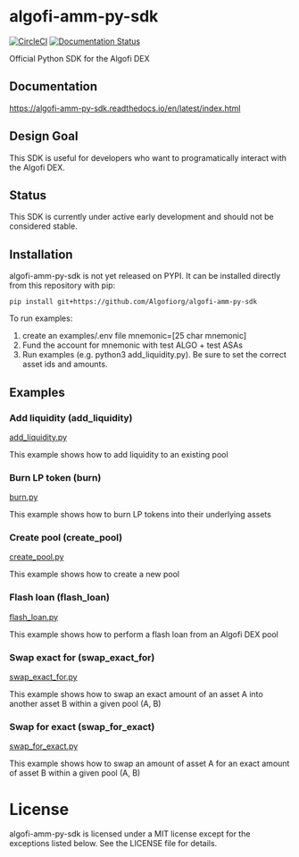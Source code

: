 # algofi-amm-py-sdk

[![CircleCI](https://dl.circleci.com/status-badge/img/gh/Algofiorg/algofi-amm-py-sdk/tree/main.svg?style=shield)](https://dl.circleci.com/status-badge/redirect/gh/Algofiorg/algofi-amm-py-sdk/tree/main)
[![Documentation Status](https://readthedocs.org/projects/algofi-amm-py-sdk/badge/?version=latest)](https://algofi-amm-py-sdk.readthedocs.io/en/latest/?badge=latest)

Official Python SDK for the Algofi DEX

## Documentation
https://algofi-amm-py-sdk.readthedocs.io/en/latest/index.html

## Design Goal
This SDK is useful for developers who want to programatically interact with the Algofi DEX.

## Status

This SDK is currently under active early development and should not be considered stable.

## Installation
algofi-amm-py-sdk is not yet released on PYPI. It can be installed directly from this repository with pip:

`pip install git+https://github.com/Algofiorg/algofi-amm-py-sdk` 

To run examples:
1. create an examples/.env file
mnemonic=[25 char mnemonic]
2. Fund the account for mnemonic with test ALGO + test ASAs
3. Run examples (e.g. python3 add_liquidity.py). Be sure to set the correct asset ids and amounts.

## Examples

### Add liquidity (add_liquidity)
[add_liquidity.py](https://github.com/Algofiorg/algofi-amm-py-sdk/blob/main/examples/add_liquidity.py)

This example shows how to add liquidity to an existing pool

### Burn LP token (burn)
[burn.py](https://github.com/Algofiorg/algofi-amm-py-sdk/blob/main/examples/burn.py)

This example shows how to burn LP tokens into their underlying assets

### Create pool (create_pool)
[create_pool.py](https://github.com/Algofiorg/algofi-amm-py-sdk/blob/main/examples/create_pool.py)

This example shows how to create a new pool

### Flash loan (flash_loan)
[flash_loan.py](https://github.com/Algofiorg/algofi-amm-py-sdk/blob/main/examples/flash_loan.py)

This example shows how to perform a flash loan from an Algofi DEX pool

### Swap exact for (swap_exact_for)
[swap_exact_for.py](https://github.com/Algofiorg/algofi-amm-py-sdk/blob/main/examples/swap_exact_for.py)

This example shows how to swap an exact amount of an asset A into another asset B within a given pool (A, B)

### Swap for exact (swap_for_exact)
[swap_for_exact.py](https://github.com/Algofiorg/algofi-amm-py-sdk/blob/main/examples/swap_for_exact.py)

This example shows how to swap an amount of asset A for an exact amount of asset B within a given pool (A, B)

# License

algofi-amm-py-sdk is licensed under a MIT license except for the exceptions listed below. See the LICENSE file for details.

